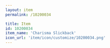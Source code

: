 ```yaml
---
layout: item
permalink: /10200034

title: Item
id: 10200034
item_name: 'Charisma Slickback'
icon_url: 'item/icon/customize/10200034.png'
---
```


